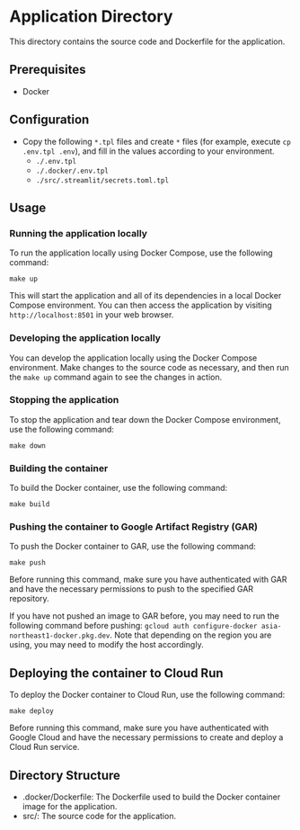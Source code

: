 # Application Directory

This directory contains the source code and Dockerfile for the application.

## Prerequisites

- Docker

## Configuration

- Copy the following `*.tpl` files and create `*` files (for example, execute `cp .env.tpl .env`), and fill in the values according to your environment.
  - `./.env.tpl`
  - `./.docker/.env.tpl`
  - `./src/.streamlit/secrets.toml.tpl`

## Usage

### Running the application locally

To run the application locally using Docker Compose, use the following command:

`make up`

This will start the application and all of its dependencies in a local Docker Compose environment. You can then access the application by visiting `http://localhost:8501` in your web browser.

### Developing the application locally

You can develop the application locally using the Docker Compose environment. Make changes to the source code as necessary, and then run the `make up` command again to see the changes in action.

### Stopping the application

To stop the application and tear down the Docker Compose environment, use the following command:

`make down`

### Building the container

To build the Docker container, use the following command:

`make build`

### Pushing the container to Google Artifact Registry (GAR)

To push the Docker container to GAR, use the following command:

`make push`

Before running this command, make sure you have authenticated with GAR and have the necessary permissions to push to the specified GAR repository.

If you have not pushed an image to GAR before, you may need to run the following command before pushing: `gcloud auth configure-docker asia-northeast1-docker.pkg.dev`. Note that depending on the region you are using, you may need to modify the host accordingly.

## Deploying the container to Cloud Run

To deploy the Docker container to Cloud Run, use the following command:

`make deploy`

Before running this command, make sure you have authenticated with Google Cloud and have the necessary permissions to create and deploy a Cloud Run service.

## Directory Structure

- .docker/Dockerfile: The Dockerfile used to build the Docker container image for the application.
- src/: The source code for the application.
